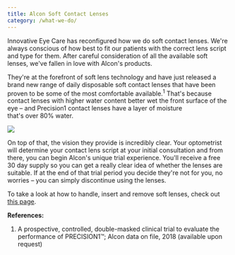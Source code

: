 ```yaml
---
title: Alcon Soft Contact Lenses
category: /what-we-do/
---
```

Innovative Eye Care has reconfigured how we do soft contact lenses. We're always conscious of how best to fit our patients with the correct lens script and type for them. After careful consideration of all the available soft lenses, we've fallen in love with Alcon's products.

They're at the forefront of soft lens technology and have just released a brand new range of daily disposable soft contact lenses that have been proven to be some of the most comfortable available.<sup>1</sup> That's because contact lenses with higher water content better wet the front surface of the eye – and Precision1 contact lenses have a layer of moisture that's over 80% water.

![](/uploads/alcon-precision.jpg)

On top of that, the vision they provide is incredibly clear. Your optometrist will determine your contact lens script at your initial consultation and from there, you can begin Alcon's unique trial experience. You'll receive a free 30 day supply so you can get a really clear idea of whether the lenses are suitable. If at the end of that trial period you decide they're not for you, no worries – you can simply discontinue using the lenses.

To take a look at how to handle, insert and remove soft lenses, check out [this page](https://innovativeeyecare.com.au/patient-resources/care-of-soft-disposable-contact-lenses).

**References:**

1. A prospective, controlled,  double-masked clinical trial to evaluate the performance of PRECISION1™; Alcon data on file, 2018 (available upon request)
